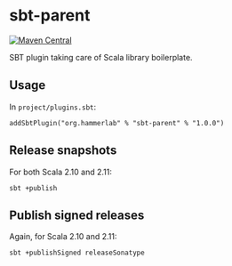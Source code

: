 # sbt-parent

[![Maven Central](https://img.shields.io/maven-central/v/org.hammerlab/sbt-parent.svg)](http://search.maven.org/#artifactdetails%7Corg.hammerlab%7Csbt-parent%7C1.0.0%7Cjar)

SBT plugin taking care of Scala library boilerplate.

## Usage

In `project/plugins.sbt`:

```
addSbtPlugin("org.hammerlab" % "sbt-parent" % "1.0.0")
```

## Release snapshots
For both Scala 2.10 and 2.11:

```
sbt +publish
```

## Publish signed releases
Again, for Scala 2.10 and 2.11:

```
sbt +publishSigned releaseSonatype
```

